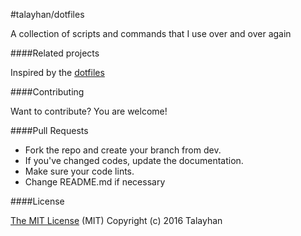 #talayhan/dotfiles 

A collection of scripts and commands that I use over and over again

####Related projects

Inspired by the [dotfiles](https://github.com/rylnd/dotfiles)

####Contributing

Want to contribute? You are welcome!

####Pull Requests

* Fork the repo and create your branch from dev.
* If you've changed codes, update the documentation.
* Make sure your code lints.
* Change README.md if necessary

####License

[The MIT License](LICENSE) (MIT)
Copyright (c) 2016 Talayhan